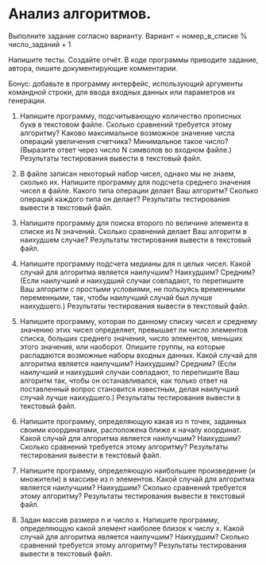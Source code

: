 # Анализ алгоритмов.

Выполните задание согласно варианту.  Вариант = номер_в_списке % число_заданий + 1

Напишите тесты.
Создайте отчёт.
В коде программы приводите задание, автора, пишите документирующие комментарии. 


Бонус: добавьте в программу интерфейс, использующий аргументы командной строки, для ввода входных данных или параметров их генерации.



1. Напишите программу, подсчитывающую количество прописных букв в текстовом файле. Сколько сравнений требуется этому алгоритму? Каково максимальное возможное значение числа операций увеличения счетчика? Минимальное такое число? (Выразите ответ через число N символов во входном файле.) Результаты тестирования вывести в текстовый файл.

2. В файле записан некоторый набор чисел, однако мы не знаем, сколько их.
Напишите  программу для подсчета среднего значения чисел в файле. Какого типа операции делает Ваш алгоритм? Сколько операций каждого типа он делает? Результаты тестирования вывести в текстовый файл.

3. Напишите программу для поиска второго по величине элемента в списке из N значений. Сколько сравнений делает Ваш алгоритм в наихудшем случае? Результаты тестирования вывести в текстовый файл.

4. Напишите программу подсчета медианы для n целых чисел. Какой случай для алгоритма является наилучшим? Наихудшим? Средним? (Если наилучший и наихудший случаи совпадают, то перепишите Ваш алгоритм с простыми условиями, не пользуясь временными переменными, так, чтобы наилучший случай был лучше наихудшего.) Результаты тестирования вывести в текстовый файл.

5. Напишите программу, которая по данному списку чисел и среднему значению этих чисел определяет, превышает ли число элементов списка, больших среднего значения, число элементов, меньших этого значения, или наоборот. Опишите группы, на которые распадаются возможные наборы входных данных. Какой случай для алгоритма является наилучшим? Наихудшим? Средним? (Если наилучший и наихудший случаи совпадают, то перепишите Ваш алгоритм так, чтобы он останавливался, как только ответ на поставленный вопрос становится известным, делая наилучший случай лучше наихудшего.) Результаты тестирования вывести в текстовый файл.

6. Напишите программу, определяющую какая из n точек, заданных своими координатами, расположена ближе к началу координат. Какой случай для алгоритма является наилучшим? Наихудшим? Сколько сравнений требуется этому алгоритму? Результаты тестирования вывести в текстовый файл.

7. Напишите программу, определяющую наибольшее произведение (и множители) в массиве из n элементов. Какой случай для алгоритма является наилучшим? Наихудшим? Сколько сравнений требуется этому алгоритму? Результаты тестирования вывести в текстовый файл.


8. Задан массив размера n и число x. Напишите программу, определяющую какой элемент наиболее близок к числу x. Какой случай для алгоритма является наилучшим? Наихудшим? Сколько сравнений требуется этому алгоритму? Результаты тестирования вывести в текстовый файл.